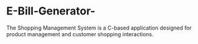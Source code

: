 # E-Bill-Generator-
The Shopping Management System is a C-based application designed for  product management and customer shopping interactions. 
